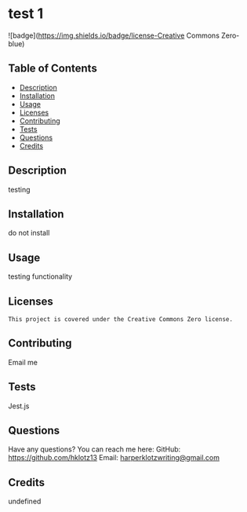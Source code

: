 # test 1
  ![badge](https://img.shields.io/badge/license-Creative Commons Zero-blue)
  ## Table of Contents
  * [Description](#description)
  * [Installation](#installation)
  * [Usage](#usage)
  * [Licenses](#licenses)
  * [Contributing](#contributing)
  * [Tests](#tests)
  * [Questions](#questions)
  * [Credits](#credits)
  
  ## Description
  testing

  ## Installation
  do not install

  ## Usage
  testing functionality

  ## Licenses
    This project is covered under the Creative Commons Zero license.

  ## Contributing
  Email me

  ## Tests
  Jest.js

  ## Questions
  Have any questions? You can reach me here:
  GitHub: https://github.com/hklotz13
  Email: harperklotzwriting@gmail.com

  ## Credits
  undefined
